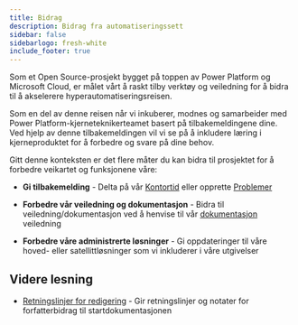 ```yaml
---
title: Bidrag
description: Bidrag fra automatiseringssett
sidebar: false
sidebarlogo: fresh-white
include_footer: true
---
```

Som et Open Source-prosjekt bygget på toppen av Power Platform og Microsoft Cloud, er målet vårt å raskt tilby verktøy og veiledning for å bidra til å akselerere hyperautomatiseringsreisen.

Som en del av denne reisen når vi inkuberer, modnes og samarbeider med Power Platform-kjerneteknikerteamet basert på tilbakemeldingene dine. Ved hjelp av denne tilbakemeldingen vil vi se på å inkludere læring i kjerneproduktet for å forbedre og svare på dine behov.

Gitt denne konteksten er det flere måter du kan bidra til prosjektet for å forbedre veikartet og funksjonene våre:

- **Gi tilbakemelding** - Delta på vår [Kontortid](/nb/office-hours) eller opprette [Problemer](/nb/contribution/feedback)

- **Forbedre vår veiledning og dokumentasjon** - Bidra til veiledning/dokumentasjon ved å henvise til vår [dokumentasjon](/nb/contribution/documentation) veiledning

- **Forbedre våre administrerte løsninger** - Gi oppdateringer til våre hoved- eller satellittløsninger som vi inkluderer i våre utgivelser

## Videre lesning

- [Retningslinjer for redigering](/nb/contribution/authoring) - Gir retningslinjer og notater for forfatterbidrag til startdokumentasjonen
